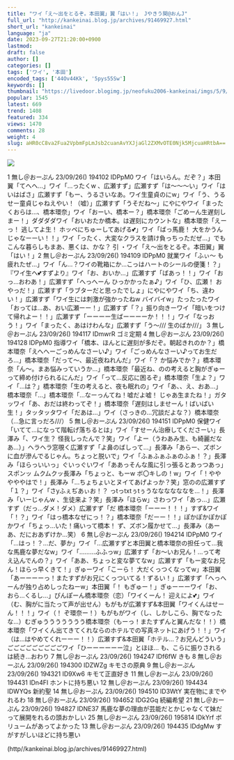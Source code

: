 ```yaml
---
title: "ワイ「え～出をとるぞ。本田翼」翼「はい！」 Jやきう関@おんJ"
full_url: "http://kankeinai.blog.jp/archives/91469927.html"
short_url: "kankeinai"
language: "ja"
date: 2023-09-27T21:20:00+0900
lastmod: 
draft: false
author: []
categories: []
tags: ['ワイ', '本田']
encoded_tags: ['44Ov44Kk', '5pys55Sw']
keywords: []
thumbnail: "https://livedoor.blogimg.jp/neofuku2006-kankeinai/imgs/5/9/59f2412b-s.jpg"
popular: 1545
latest: 669
trend: 1408
featured: 334
views: 1470
comments: 28
weight: 4
slug: aHR0cC8va2Fua2VpbmFpLmJsb2cuanAvYXJjaGl2ZXMvOTE0Njk5MjcuaHRtbA==
---
```


![](https://livedoor.blogimg.jp/neofuku2006-kankeinai/imgs/5/9/59f2412b-s.jpg)

1 無し＠おーぷん 23/09/26() 194102 IDPpM0 ワイ「はいらん。だぞ？」本田翼「てへへ…」ワイ「…ったくw 、広瀬すず」広瀬すず「は～～～い」ワイ「はいはばさ」広瀬すず「もー、うるさいなあ。ワイ生童貞のにw」ワイ「う、うるせー童貞じゃねえやい！（嘘）」広瀬すず「うそだね～」にやにやワイ「まったくおらは…、橋本環奈」ワイ「おーい、橋本ー？」橋本環奈「ごめーん生遅刻しまー！」ダダダダワイ「おいおたか橋本。は遅刻にカウントな」橋本環奈「えーっ！ 逃してよ生！ ホッペにちゅーしてあげる💕」ワイ「ばっ馬鹿！ 大をかうんじゃなーーい！！」ワイ「ったく、大変なクラスを請け負っちっただぜ…」でもこんな暮らしもまあ、悪くは、かな？ 引 ・ワイ「え～出をとるぞ。本田翼」翼「はい！」2 無し＠おーぷん 23/09/26() 194109 IDPpM0 就業ワイ「ふぃ～ も疲れたぜ…」ワイ「ん…？ワイの靴箱にか…こっはハートのシールの便箋！？」『ワイ生へ💕すずより』ワイ「お、おいか…」広瀬すず「ばあっ！！」ワイ「おっ…おわあ！」広瀬すず「へっへーん ひっかかったぁ♪」ワイ「ひ、広瀬！ おやっだ！」広瀬すず「ラブターだと思ったでしょ」にやにやワイ「ち、違わい！」広瀬すず「ワイ生には刺激が強かったねw バイバイw」たったったワイ「おっては…あ、おい広瀬ーー！」広瀬すず「？」振り向きーワイ「暗いをつけて帰れよー！！」広瀬すず「ーーーー生ばーーーーか！！！」ワイ「なっおう！」ワイ「まったく、あはけわんな」広瀬すず「う～/// 生のばか///」 3 無し＠おーぷん 23/09/26() 194117 IDmwrR ゴミ定期 4 無し＠おーぷん 23/09/26() 194128 IDPpM0 指導ワイ「橋本、ほんとに遅刻が多だぞ。朝起きれのか？」橋本環奈「えへへーごっめんなさーい♪」ワイ「ごっめんなさーい♪ってお生だろ…」橋本環奈「だって～、最近夜ねれんだ」ワイ「？ か悩みでか？」橋本環奈「ん～。まあ悩みっていうか…」橋本環奈「最近ね、のの考えると胸がぎゅーって締め付けられるにんだ」ワイ「って…反応に困るぞ」橋本環奈「生よ？」ワイ「…は？」橋本環奈「生の考えると、夜も眠れの」ワイ「あ、、え、おあ…」橋本環奈「…」橋本環奈「…なーっんてね！嘘だよ嘘！ じゃあ生またね！」ガタッワイ「あ、おだは終わってぞ！」橋本環奈「遅刻はしませーん！ばいばい生！」タッタッタワイ「だあは…」ワイ（さっきの…冗談だよな？）橋本環奈（…急に言っだろ///） 5 無し＠おーぷん 23/09/26() 194151 IDPpM0 保健ワイ「いてて…になって階転げ落ちるとは」ワイ「すせーん治療してくださーい」長澤み「、ワイ生？ 怪我しったんで？笑」ワイ「よー（うわあみ生、も綺麗だなあ…）」ヘラヘラ窓覗く広瀬すず「よ鼻のばしって…」長澤み「あらー、ズボンに血が滲んでるじゃん。ちょっと脱いで」ワイ「ふぁふぁふぁのふぁ！？」長澤み「ほらっいいっ」ぐいっぐいワイ「ああっそんな風に引っ張るとあっつあっ」スポンッ ムクムクッ長澤み「ちょっと、もーw ボ〇キしの！w」ワイ「！やややややはで！」長澤み「…ちょちょいとヌイてあげよっか？笑」窓のの広瀬すず「１？」ワイ「さyふぇぢあぃお！？ っtっtxtぅtぅうななななななを…！」長澤み「いーじゃんw 、生徒来よ？笑」長澤み「ほらw」さわっワイ「あっ…」広瀬すず（だっ…ダメ！ダメ）広瀬すず「だ 橋本環奈「ーーー！！！」すず&ワイ「！？」ワイ「はっ橋本なぜにっ！？」橋本環奈「だーー！！」ぽかぽかぽかぽかワイ「ちょっ…いた！痛いって橋本！ ず、ズボン履かせて…」長澤み（あーあ、だにおあずけか…笑） 6 無し＠おーぷん 23/09/26() 194214 IDPpM0 ワイ「…はっ！？…だ、夢か」ワイ「…広瀬すずと本田翼と橋本環奈の担任って…我な馬鹿な夢だなw」ワイ「………ふふっw」広瀬すず「お～いお兄ん！…って考え込んでんの？」ワイ「ああ、ちょっと変な夢てなw」広瀬すず「もー変なお兄ん！ほらっ早くきて！」ぎゅーワイ「こーら！ 大だくっつくなってw」本田翼「あーーーーっ！またすずがお兄にくっついてる！ずるい！」広瀬すず「へっへーんが独り占めしったねーw」本田翼「！ もぎゅー！」ぎゅーーーワイ「お、おら…くるし…」ぴんぽーん橋本環奈（恋）「ワイくーん！ 迎えによ💕」ワイ（む、胸がに当たって声が出せん）もがもが広瀬すず&本田翼「ワイくんはせーん！！！」ワイ（！ ぞ環奈ー！）もがもがワイ（し、しかしこら、胸でなったな…）むぎゅううううううう橋本環奈（もーっ！またすずんと翼んだな！！）橋本環奈「ワイくん出てきてくれならのホテルでの写真ネットにあげう！！」ワイ（は…はやめてくれーーー！！）広瀬すず&本田翼「ホテル…？お兄んどういう」ごごごごごごごごごワイ「ひーーーーーー泣」とほほ… も、こらに振りされるは続き…おわり 7 無し＠おーぷん 23/09/26() 194247 IDf6fW きも 8 無し＠おーぷん 23/09/26() 194300 IDZWZg キモさの原典 9 無し＠おーぷん 23/09/26() 194321 ID9Xw6 キモて正直好き 11 無し＠おーぷん 23/09/26() 194431 IDn4FI ホントに持ち悪い 12 無し＠おーぷん 23/09/26() 194434 IDWYQs 新約聖 14 無し＠おーぷん 23/09/26() 194510 ID3WtY 実在物にまでやれるわ 18 無し＠おーぷん 23/09/26() 194652 IDG2Gq 続編希望 21 無し＠おーぷん 23/09/26() 194827 IDNE37 馬鹿な夢の理由が芸能だとかじゃなくて妹だって展開をれるの頭おかしい 25 無し＠おーぷん 23/09/26() 195814 IDkYrf ボリュームがあってよかった 13 無し＠おーぷん 23/09/26() 194435 IDdgMw すがすがしいほどに持ち悪い 

(http//kankeinai.blog.jp/archives/91469927.html)
